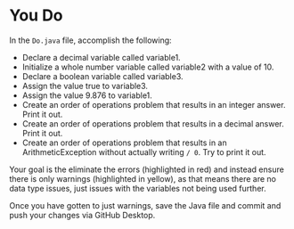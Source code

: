 # You Do

In the `Do.java` file, accomplish the following:

- Declare a decimal variable called variable1.
- Initialize a whole number variable called variable2 with a value of 10.
- Declare a boolean variable called variable3.
- Assign the value true to variable3.
- Assign the value 9.876 to variable1.
- Create an order of operations problem that results in an integer answer. Print it out.
- Create an order of operations problem that results in a decimal answer. Print it out.
- Create an order of operations problem that results in an ArithmeticException without actually writing `/ 0`. Try to print it out.

Your goal is the eliminate the errors (highlighted in red) and instead ensure there is only warnings (highlighted in yellow), as that means there are no data type issues, just issues with the variables not being used further.

Once you have gotten to just warnings, save the Java file and commit and push your changes via GitHub Desktop.
